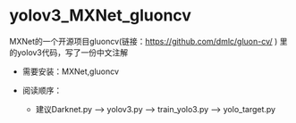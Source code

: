 # yolov3_MXNet_gluoncv 
MXNet的一个开源项目gluoncv(链接：https://github.com/dmlc/gluon-cv/ ) 里的yolov3代码，写了一份中文注解

+ 需要安装：MXNet,gluoncv 
 
+ 阅读顺序：
   + 建议Darknet.py --> yolov3.py --> train_yolo3.py --> yolo_target.py




         

